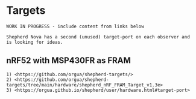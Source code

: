 # Targets

```{attention}
WORK IN PROGRESS - include content from links below
```

```{note}
Shepherd Nova has a second (unused) target-port on each observer and is looking for ideas.
```

## nRF52 with MSP430FR as FRAM

```{seealso}
1) <https://github.com/orgua/shepherd-targets/>
2) <https://github.com/orgua/shepherd-targets/tree/main/hardware/shepherd_nRF_FRAM_Target_v1.3e>
3) <https://orgua.github.io/shepherd/user/hardware.html#target-port>
```
